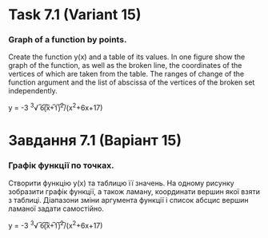 # Task 7.1 (Variant 15)
### Graph of a function by points.
Create the function y(x)
and a table of its values. In one figure
show the graph of the function, as well as the broken line, the coordinates of the vertices of which are taken from the
table. The ranges of change of the function argument and the list of abscissa of the vertices of the broken
set independently.

y = -3 <sup>3</sup>&radic; ̅6̅(̅x̅+̅1̅)̅<sup>2</sup>̅/(x<sup>2</sup>+6x+17)

# Завдання 7.1 (Варіант 15) 
### Графік функції по точках.
Створити функцію y(x)
та таблицю її значень. На одному рисунку
зобразити графік функції, а також ламану, координати вершин якої взяти з
таблиці. Діапазони зміни аргумента функції і список абсцис вершин ламаної
задати самостійно.

y = -3 <sup>3</sup>&radic; ̅6̅(̅x̅+̅1̅)̅<sup>2</sup>̅/(x<sup>2</sup>+6x+17)
